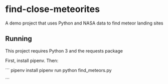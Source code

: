 # find-close-meteorites
A demo project that uses Python and NASA data to find meteor landing sites

## Running

This project requires Python 3 and the requests package

First, install pipenv. Then:

´´´
pipenv install
pipenv run python find_meteors.py

´´´
